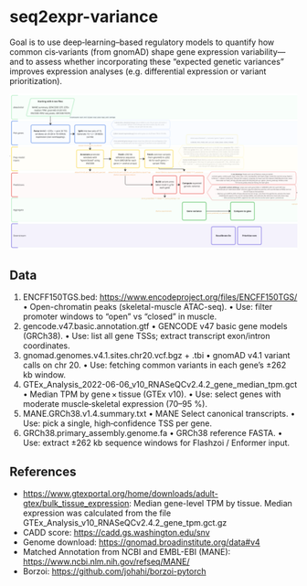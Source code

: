 # seq2expr-variance
Goal is to use deep‐learning–based regulatory models to quantify how common cis‐variants (from gnomAD) shape gene expression variability—and to assess whether incorporating these “expected genetic variances” improves expression analyses (e.g. differential expression or variant prioritization).

![Data flow](/docs/figures/dataflow.png)

## Data
1. ENCFF150TGS.bed: https://www.encodeproject.org/files/ENCFF150TGS/
• Open-chromatin peaks (skeletal-muscle ATAC-seq).
• Use: filter promoter windows to “open” vs “closed” in muscle.
2.	gencode.v47.basic.annotation.gtf
• GENCODE v47 basic gene models (GRCh38).
• Use: list all gene TSSs; extract transcript exon/intron coordinates.
3.	gnomad.genomes.v4.1.sites.chr20.vcf.bgz + .tbi
• gnomAD v4.1 variant calls on chr 20.
• Use: fetching common variants in each gene’s ±262 kb window.
4.	GTEx_Analysis_2022-06-06_v10_RNASeQCv2.4.2_gene_median_tpm.gct
• Median TPM by gene × tissue (GTEx v10).
• Use: select genes with moderate muscle‐skeletal expression (70–95 %).
5.	MANE.GRCh38.v1.4.summary.txt
• MANE Select canonical transcripts.
• Use: pick a single, high‐confidence TSS per gene.
6.	GRCh38.primary_assembly.genome.fa
• GRCh38 reference FASTA.
• Use: extract ±262 kb sequence windows for Flashzoi / Enformer input.

## References
- https://www.gtexportal.org/home/downloads/adult-gtex/bulk_tissue_expression: Median gene-level TPM by tissue. Median expression was calculated from the file GTEx_Analysis_v10_RNASeQCv2.4.2_gene_tpm.gct.gz
- CADD score: https://cadd.gs.washington.edu/snv
- Genome download: https://gnomad.broadinstitute.org/data#v4
- Matched Annotation from NCBI and EMBL-EBI (MANE): https://www.ncbi.nlm.nih.gov/refseq/MANE/
- Borzoi: https://github.com/johahi/borzoi-pytorch


